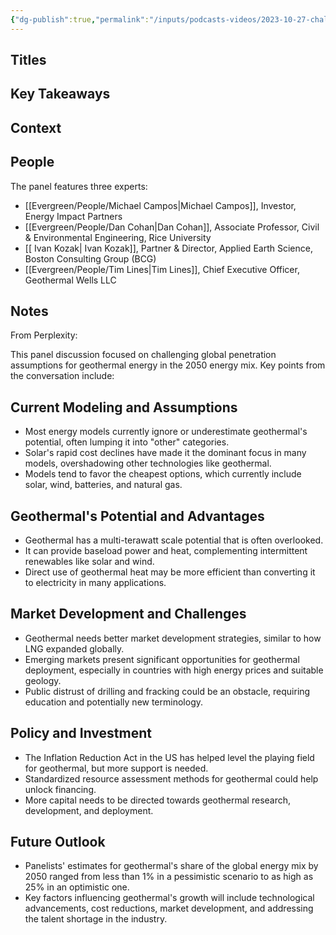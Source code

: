 ```yaml
---
{"dg-publish":true,"permalink":"/inputs/podcasts-videos/2023-10-27-challenging-global-penetration-assumptions-geothermal-and-the-2050-energy-mix-pivot-2023/","tags":["podcast_notes"]}
---
```


## Titles


## Key Takeaways


## Context



## People

 The panel features three experts:
 - [[Evergreen/People/Michael Campos\|Michael Campos]], Investor, Energy Impact Partners
- [[Evergreen/People/Dan Cohan\|Dan Cohan]], Associate Professor, Civil & Environmental Engineering, Rice University
- [[ Ivan Kozak\| Ivan Kozak]], Partner & Director, Applied Earth Science, Boston Consulting Group (BCG)
- [[Evergreen/People/Tim Lines\|Tim Lines]], Chief Executive Officer, Geothermal Wells LLC

## Notes

From Perplexity:

This panel discussion focused on challenging global penetration assumptions for geothermal energy in the 2050 energy mix. Key points from the conversation include:

## Current Modeling and Assumptions

- Most energy models currently ignore or underestimate geothermal's potential, often lumping it into "other" categories.
- Solar's rapid cost declines have made it the dominant focus in many models, overshadowing other technologies like geothermal.
- Models tend to favor the cheapest options, which currently include solar, wind, batteries, and natural gas.

## Geothermal's Potential and Advantages

- Geothermal has a multi-terawatt scale potential that is often overlooked.
- It can provide baseload power and heat, complementing intermittent renewables like solar and wind.
- Direct use of geothermal heat may be more efficient than converting it to electricity in many applications.

## Market Development and Challenges

- Geothermal needs better market development strategies, similar to how LNG expanded globally.
- Emerging markets present significant opportunities for geothermal deployment, especially in countries with high energy prices and suitable geology.
- Public distrust of drilling and fracking could be an obstacle, requiring education and potentially new terminology.

## Policy and Investment

- The Inflation Reduction Act in the US has helped level the playing field for geothermal, but more support is needed.
- Standardized resource assessment methods for geothermal could help unlock financing.
- More capital needs to be directed towards geothermal research, development, and deployment.

## Future Outlook

- Panelists' estimates for geothermal's share of the global energy mix by 2050 ranged from less than 1% in a pessimistic scenario to as high as 25% in an optimistic one.
- Key factors influencing geothermal's growth will include technological advancements, cost reductions, market development, and addressing the talent shortage in the industry.